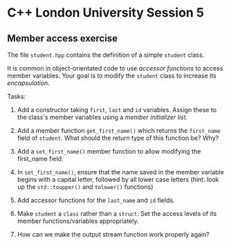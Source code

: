 
# C++ London University Session 5 #

## Member access exercise ##

The file `student.hpp` contains the definition of a simple `student` class.

It is common in object-orientated code to use *accessor functions* to access
member variables. Your goal is to modify the `student` class to increase its
*encapsulation*.

Tasks:
 
1. Add a constructor taking `first`, `last` and `id` variables. Assign
    these to the class's member variables using a *member initializer list*.
    
2. Add a member function `get_first_name()` which returns the `first_name` field
   of `student`. What should the return type of this function be? Why?
   
3. Add a `set_first_name()` member function to allow modifying the first_name field.
   
4. In `set_first_name()`, ensure that the name saved in the member variable begins
   with a capital letter, followed by all lower case letters (hint: look up
   the `std::toupper()` and `tolower()` functions)
   
5. Add accessor functions for the `last_name` and `id` fields.

6. Make `student` a `class` rather than a `struct`. Set the access levels of its
   member functions/variables appropriately.
   
7. How can we make the output stream function work properly again?


